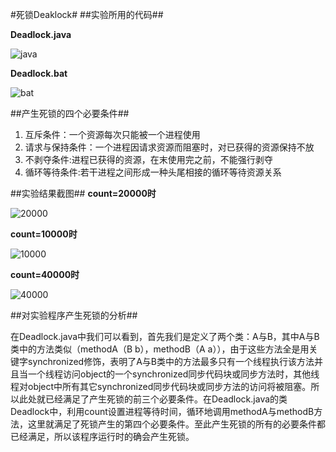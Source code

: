 #死锁Deaklock#
##实验所用的代码##

**Deadlock.java**


![java](http://a3.qpic.cn/psb?/V13EEK1H01RXpe/0Q49ncmUSr*S7TCOn6rYWpbdHso0dMKn5.IAripq8bE!/b/dOMAAAAAAAAA&bo=8wFJAgAAAAADB5s!&rf=viewer_4)

**Deadlock.bat**


![bat](http://a3.qpic.cn/psb?/V13EEK1H01RXpe/flUvM8TFIpBnsZWxcUrexLPFwNk.dVuMZwGfmV0ja*U!/b/dHwBAAAAAAAA&bo=4ADpAAAAAAADBys!&rf=viewer_4)

##产生死锁的四个必要条件##
1. 互斥条件：一个资源每次只能被一个进程使用
1. 请求与保持条件：一个进程因请求资源而阻塞时，对已获得的资源保持不放
1. 不剥夺条件:进程已获得的资源，在末使用完之前，不能强行剥夺
1. 循环等待条件:若干进程之间形成一种头尾相接的循环等待资源关系

##实验结果截图##
**count=20000时**

![20000](http://a2.qpic.cn/psb?/V13EEK1H01RXpe/c5W6iwRGMCH8fBh1A8e0WGrtx*kSm2n93oV54wCMlMg!/b/dAkBAAAAAAAA&bo=gAL9AwAAAAADB14!&rf=viewer_4)


**count=10000时**

![10000](http://a3.qpic.cn/psb?/V13EEK1H01RXpe/3JH7yqc1U.xVoHMTaxdyKdfg*s3M*nYmvUOyYvrwjxU!/b/dAoBAAAAAAAA&bo=gAL9AwAAAAADAFk!&rf=viewer_4)

**count=40000时**

![40000](http://a1.qpic.cn/psb?/V13EEK1H01RXpe/g4Ndouood9*8yI3WT18F5cgnaTNiAZ3umetwxw2YaJA!/b/dHcBAAAAAAAA&bo=gAL9AwAAAAADAFk!&rf=viewer_4)

##对实验程序产生死锁的分析##

在Deadlock.java中我们可以看到，首先我们是定义了两个类：A与B，其中A与B类中的方法类似（methodA（B b），methodB（A a）），由于这些方法全是用关键字synchronized修饰，表明了A与B类中的方法最多只有一个线程执行该方法并且当一个线程访问object的一个synchronized同步代码块或同步方法时，其他线程对object中所有其它synchronized同步代码块或同步方法的访问将被阻塞。所以此处就已经满足了产生死锁的前三个必要条件。在Deadlock.java的类Deadlock中，利用count设置进程等待时间，循环地调用methodA与methodB方法，这里就满足了死锁产生的第四个必要条件。至此产生死锁的所有的必要条件都已经满足，所以该程序运行时的确会产生死锁。
